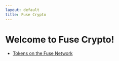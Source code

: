 ```yaml
---
layout: default
title: Fuse Crypto
---
```


# Welcome to Fuse Crypto!

* [Tokens on the Fuse Network](tokens)
